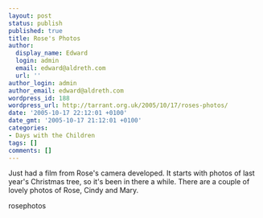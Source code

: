```yaml
---
layout: post
status: publish
published: true
title: Rose's Photos
author:
  display_name: Edward
  login: admin
  email: edward@aldreth.com
  url: ''
author_login: admin
author_email: edward@aldreth.com
wordpress_id: 188
wordpress_url: http://tarrant.org.uk/2005/10/17/roses-photos/
date: '2005-10-17 22:12:01 +0100'
date_gmt: '2005-10-17 21:12:01 +0100'
categories:
- Days with the Children
tags: []
comments: []
---
```


Just had a film from Rose\'s camera developed. It starts with photos of
last year\'s Christmas tree, so it\'s been in there a while. There are a
couple of lovely photos of Rose, Cindy and Mary.

<wpg2>rosephotos</wpg2>

